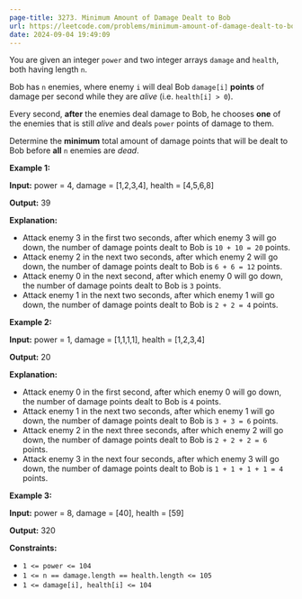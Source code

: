 ```yaml
---
page-title: 3273. Minimum Amount of Damage Dealt to Bob
url: https://leetcode.com/problems/minimum-amount-of-damage-dealt-to-bob/description/
date: 2024-09-04 19:49:09
---
```

You are given an integer `power` and two integer arrays `damage` and `health`, both having length `n`.

Bob has `n` enemies, where enemy `i` will deal Bob `damage[i]` **points** of damage per second while they are *alive* (i.e. `health[i] > 0`).

Every second, **after** the enemies deal damage to Bob, he chooses **one** of the enemies that is still *alive* and deals `power` points of damage to them.

Determine the **minimum** total amount of damage points that will be dealt to Bob before **all** `n` enemies are *dead*.

**Example 1:**

**Input:** power = 4, damage = \[1,2,3,4\], health = \[4,5,6,8\]

**Output:** 39

**Explanation:**

-   Attack enemy 3 in the first two seconds, after which enemy 3 will go down, the number of damage points dealt to Bob is `10 + 10 = 20` points.
-   Attack enemy 2 in the next two seconds, after which enemy 2 will go down, the number of damage points dealt to Bob is `6 + 6 = 12` points.
-   Attack enemy 0 in the next second, after which enemy 0 will go down, the number of damage points dealt to Bob is `3` points.
-   Attack enemy 1 in the next two seconds, after which enemy 1 will go down, the number of damage points dealt to Bob is `2 + 2 = 4` points.

**Example 2:**

**Input:** power = 1, damage = \[1,1,1,1\], health = \[1,2,3,4\]

**Output:** 20

**Explanation:**

-   Attack enemy 0 in the first second, after which enemy 0 will go down, the number of damage points dealt to Bob is `4` points.
-   Attack enemy 1 in the next two seconds, after which enemy 1 will go down, the number of damage points dealt to Bob is `3 + 3 = 6` points.
-   Attack enemy 2 in the next three seconds, after which enemy 2 will go down, the number of damage points dealt to Bob is `2 + 2 + 2 = 6` points.
-   Attack enemy 3 in the next four seconds, after which enemy 3 will go down, the number of damage points dealt to Bob is `1 + 1 + 1 + 1 = 4` points.

**Example 3:**

**Input:** power = 8, damage = \[40\], health = \[59\]

**Output:** 320

**Constraints:**

-   `1 <= power <= 104`
-   `1 <= n == damage.length == health.length <= 105`
-   `1 <= damage[i], health[i] <= 104`